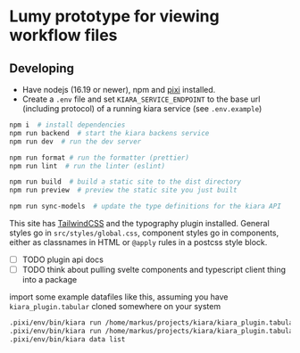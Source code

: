 # Lumy prototype for viewing workflow files

## Developing

- Have nodejs (16.19 or newer), npm and [pixi](https://github.com/prefix-dev/pixi#installation) installed.
- Create a `.env` file and set `KIARA_SERVICE_ENDPOINT` to the base url (including protocol) of a running kiara service (see `.env.example`)

```sh
npm i  # install dependencies
npm run backend  # start the kiara backens service
npm run dev  # run the dev server

npm run format # run the formatter (prettier)
npm run lint  # run the linter (eslint)

npm run build  # build a static site to the dist directory
npm run preview  # preview the static site you just built

npm run sync-models  # update the type definitions for the kiara API
```

This site has [TailwindCSS](https://tailwindcss.com/docs/) and the typography plugin installed. General styles go in `src/styles/global.css`, component styles go in components, either as classnames in HTML or `@apply` rules in a postcss style block.


- [ ] TODO plugin api docs
- [ ] TODO think about pulling svelte components and typescript client thing into a package

import some example datafiles like this, assuming you have `kiara_plugin.tabular` cloned somewhere on your system
```sh
.pixi/env/bin/kiara run /home/markus/projects/kiara/kiara_plugin.tabular/examples/jobs/import_journal_tables.yaml --save journals
.pixi/env/bin/kiara run /home/markus/projects/kiara/kiara_plugin.tabular/examples/jobs/import_journal_nodes_table.yaml --save import
.pixi/env/bin/kiara data list
```